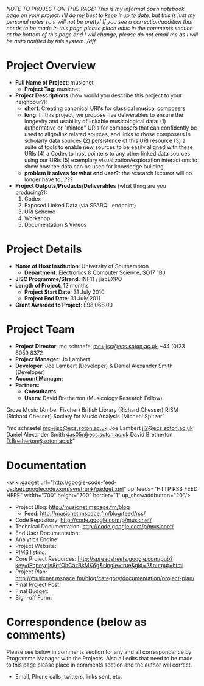 _NOTE TO PROJECT ON THIS PAGE: This is my informal open notebook page on your project.  I'll do my best to keep it up to date, but this is just my personal notes so it will not be pretty!  If you see a correction/addition that needs to be made in this page please place edits in the comments section at the bottom of this page and I will change, please do not email me as I will be auto notified by this system. /dff_

# Project Overview #
  * **Full Name of Project**: musicnet
    * **Project Tag**: musicnet
  * **Project Descriptions** (how would you describe this project to your neighbour?):
    * **short**: Creating canonical URI's for classical musical composers
    * **long**: In this project, we propose five deliverables to ensure the longevity and usability of linkable musicological data: (1) authoritative or "minted" URIs for composers that can confidently be used to align/link related sources, and links to those composers in scholarly data sources (2) persistence of this URI resource (3) a suite of tools to enable new sources to be easily aligned with these URIs (4) a Codex to host pointers to any other linked data sources using our URIs (5) exemplary visualization/exploration interactions to show how the data can be used for knowledge building.
    * **problem it solves for what end user?**: the research lecturer will no longer have to...???
  * **Project Outputs/Products/Deliverables** (what thing are you producing?):
    1. Codex
    1. Exposed Linked Data (via SPARQL endpoint)
    1. URI Scheme
    1. Workshop
    1. Documentation & Videos

# Project Details #
  * **Name of Host Institution**: University of Southampton
    * **Department**: Electronics & Computer Science, SO17 1BJ
  * **JISC Programme/Strand**: INF11 / jiscEXPO
  * **Length of Project**: 12 months
    * **Project Start Date**: 31 July 2010
    * **Project End Date**: 31 July 2011
  * **Grant Awarded to Project**: £98,068.00

# Project Team #
  * **Project Director**: mc schraefel mc+jisc@ecs.soton.ac.uk +44 (0)23 8059 8372
  * **Project Manager**: Jo Lambert
  * **Developer**: Joe Lambert (Developer) & Daniel Alexander Smith (Developer)
  * **Account Manager**:
  * **Partners**:
    * **Consultants**:
    * **Users**: David Bretherton (Musicology Research Fellow)

Grove Music (Amber Fischer)
British Library (Richard Chesser)
RISM (Richard Chesser)
Society for Music Analysis (Micheal Spitzer"

"mc schraefel <mc+jisc@ecs.soton.ac.uk>
Joe Lambert <jl2@ecs.soton.ac.uk>
Daniel Alexander Smith <das05r@ecs.soton.ac.uk>
David Bretherton <D.Bretherton@soton.ac.uk>"

# Documentation #

<wiki:gadget url="http://google-code-feed-gadget.googlecode.com/svn/trunk/gadget.xml" up\_feeds="HTTP RSS FEED HERE" width="700" height="700" border="1" up\_showaddbutton="20"/>

  * Project Blog: http://musicnet.mspace.fm/blog
    * Feed: http://musicnet.mspace.fm/blog/feed/rss/
  * Code Repository: http://code.google.com/p/musicnet/
  * Technical Documentation: http://code.google.com/p/musicnet/
  * End User Documentation:
  * Analytics Engine:
  * Project Website:
  * PIMS listing:
  * Core Project Resources: http://spreadsheets.google.com/pub?key=tFhpeyqjn8qfOhCazBkMK6g&single=true&gid=2&output=html
  * Project Plan: http://musicnet.mspace.fm/blog/category/documentation/project-plan/
  * Final Project Post:
  * Final Budget:
  * Sign-off Form:

# Correspondence (below as comments) #
Please see below in comments section for any and all correspondance by Programme Manager with the Projects.  Also all edits that need to be made to this page please place in comments section and the author will correct.
  * Email, Phone calls, twitters, links sent, etc.